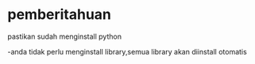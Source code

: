 # pemberitahuan

pastikan sudah menginstall python

-anda tidak perlu menginstall library,semua library akan diinstall otomatis



